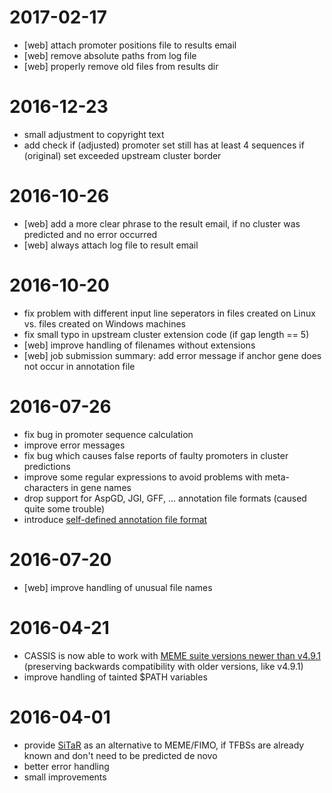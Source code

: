 # 2017-02-17 #
* [web] attach promoter positions file to results email
* [web] remove absolute paths from log file
* [web] properly remove old files from results dir

# 2016-12-23 #
* small adjustment to copyright text
* add check if (adjusted) promoter set still has at least 4 sequences if (original) set exceeded upstream cluster border

# 2016-10-26 #
* [web] add a more clear phrase to the result email, if no cluster was predicted and no error occurred
* [web] always attach log file to result email

# 2016-10-20 #
* fix problem with different input line seperators in files created on Linux vs. files created on Windows machines
* fix small typo in upstream cluster extension code (if gap length == 5)
* [web] improve handling of filenames without extensions
* [web] job submission summary: add error message if anchor gene does not occur in annotation file

# 2016-07-26 #
* fix bug in promoter sequence calculation
* improve error messages
* fix bug which causes false reports of faulty promoters in cluster predictions
* improve some regular expressions to avoid problems with meta-characters in gene names
* drop support for AspGD, JGI, GFF, … annotation file formats (caused quite some trouble)
* introduce [self-defined annotation file format](https://sbi.hki-jena.de/cassis/Help.php#Input)

# 2016-07-20 #
* [web] improve handling of unusual file names

# 2016-04-21 #
* CASSIS is now able to work with [MEME suite versions newer than v4.9.1](http://meme-suite.org/doc/download.html) (preserving backwards compatibility with older versions, like v4.9.1)
* improve handling of tainted $PATH variables

# 2016-04-01 #
* provide [SiTaR](http://www.ncbi.nlm.nih.gov/pubmed/21893518) as an alternative to MEME/FIMO, if TFBSs are already known and don't need to be predicted de novo
* better error handling
* small improvements
